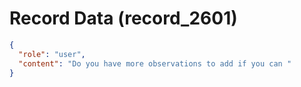 # Record Data (record_2601)

```json
{
  "role": "user",
  "content": "Do you have more observations to add if you can "
}
```
